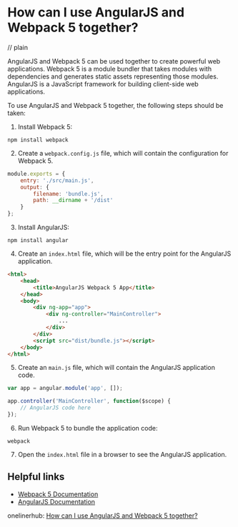 # How can I use AngularJS and Webpack 5 together?
// plain

AngularJS and Webpack 5 can be used together to create powerful web applications. Webpack 5 is a module bundler that takes modules with dependencies and generates static assets representing those modules. AngularJS is a JavaScript framework for building client-side web applications.

To use AngularJS and Webpack 5 together, the following steps should be taken:

1. Install Webpack 5:

```
npm install webpack
```

2. Create a `webpack.config.js` file, which will contain the configuration for Webpack 5.

```js
module.exports = {
    entry: './src/main.js',
    output: {
        filename: 'bundle.js',
        path: __dirname + '/dist'
    }
};
```

3. Install AngularJS:

```
npm install angular
```

4. Create an `index.html` file, which will be the entry point for the AngularJS application.

```html
<html>
    <head>
        <title>AngularJS Webpack 5 App</title>
    </head>
    <body>
        <div ng-app="app">
            <div ng-controller="MainController">
                ...
            </div>
        </div>
        <script src="dist/bundle.js"></script>
    </body>
</html>
```

5. Create an `main.js` file, which will contain the AngularJS application code.

```js
var app = angular.module('app', []);

app.controller('MainController', function($scope) {
    // AngularJS code here
});
```

6. Run Webpack 5 to bundle the application code:

```
webpack
```

7. Open the `index.html` file in a browser to see the AngularJS application.

## Helpful links
- [Webpack 5 Documentation](https://webpack.js.org/concepts/)
- [AngularJS Documentation](https://docs.angularjs.org/guide)

onelinerhub: [How can I use AngularJS and Webpack 5 together?](https://onelinerhub.com/angularjs/how-can-i-use-angularjs-and-webpack---together)